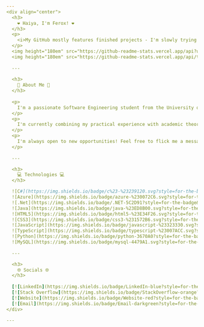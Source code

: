 ```yaml
---
<div align="center">
  <h3>
    ❤️ Haiya, I'm Ferox! ❤️
  </h3>
  <p>
    <i>My GitHub mostly features finished projects - I'm slowly trying to add more!</i>
  </p>
  <img height="180em" src="https://github-readme-stats.vercel.app/api?username=feroxfoxxo&show_icons=true&theme=date_night&include_all_commits=true&count_private=true"/>
  <img height="180em" src="https://github-readme-stats.vercel.app/api/top-langs/?username=feroxfoxxo&layout=compact&langs_count=7&theme=date_night"/>
  
  ---
  
  <h3>
    💫 About Me 💫
  </h3>
  
  <p>
    I'm a passionate Software Engineering student from the University of Auckland, studying a Bachelor of Engineering (Honors). I've been programming since I was eight, and have a love for tackling complex problems and crafting elegant solutions for them.
  </p>
  <p>
    I'm currently combining my practical experience with academic theory at University. I thrive in collaborative environments where I can passionately share my preexisting knowledge and quickly achieve shared goals through my strong self-motivation.
  </p>
  <p>
    I'm always open to new opportunities! Feel free to flick me a message and I'll be sure to look into it. Particularly, I love projects requiring innovative thinking and allow me to make a meaningful impact on the world as a whole. While I have years of personal experience in languages like C# and Java, I'm always looking to expand my skills with new languages and frameworks aswell!
  </p>
  
  ---

  <h3>
    💻 Technologies 💻
  </h3>

  ![C#](https://img.shields.io/badge/c%23-%23239120.svg?style=for-the-badge&logo=sharp&logoColor=white)
  ![Azure](https://img.shields.io/badge/azure-%230072C6.svg?style=for-the-badge&logo=icloud&logoColor=white)
  ![.Net](https://img.shields.io/badge/.NET-5C2D91?style=for-the-badge&logo=.net&logoColor=white)
  ![Java](https://img.shields.io/badge/java-%23ED8B00.svg?style=for-the-badge&logo=openjdk&logoColor=white)
  ![HTML5](https://img.shields.io/badge/html5-%23E34F26.svg?style=for-the-badge&logo=html5&logoColor=white)
  ![CSS3](https://img.shields.io/badge/css3-%231572B6.svg?style=for-the-badge&logo=css3&logoColor=white)
  ![JavaScript](https://img.shields.io/badge/javascript-%23323330.svg?style=for-the-badge&logo=javascript&logoColor=white)
  ![TypeScript](https://img.shields.io/badge/typescript-%23007ACC.svg?style=for-the-badge&logo=typescript&logoColor=white)
  ![Python](https://img.shields.io/badge/python-3670A0?style=for-the-badge&logo=python&logoColor=white)
  ![MySQL](https://img.shields.io/badge/mysql-4479A1.svg?style=for-the-badge&logo=mysql&logoColor=white)
  
  ---

  <h3>
    🌐 Socials 🌐
  </h3>
  
  [![LinkedIn](https://img.shields.io/badge/LinkedIn-blue?style=for-the-badge&logo=linkedin&logoColor=white)](https://www.linkedin.com/in/daniel-munn-nz) 
  [![Stack Overflow](https://img.shields.io/badge/StackOverflow-orange?style=for-the-badge&logo=stack-overflow&logoColor=white)](https://stackoverflow.com/users/10874844/feroxfoxxo) 
  [![Website](https://img.shields.io/badge/Website-red?style=for-the-badge&logo=apifox&logoColor=white)](https://feroxfoxxo.com) 
  [![Email](https://img.shields.io/badge/Email-darkgreen?style=for-the-badge&logo=gmail&logoColor=white)](mailto:feroxfoxxo@gmail.com)
</div>

---
```


